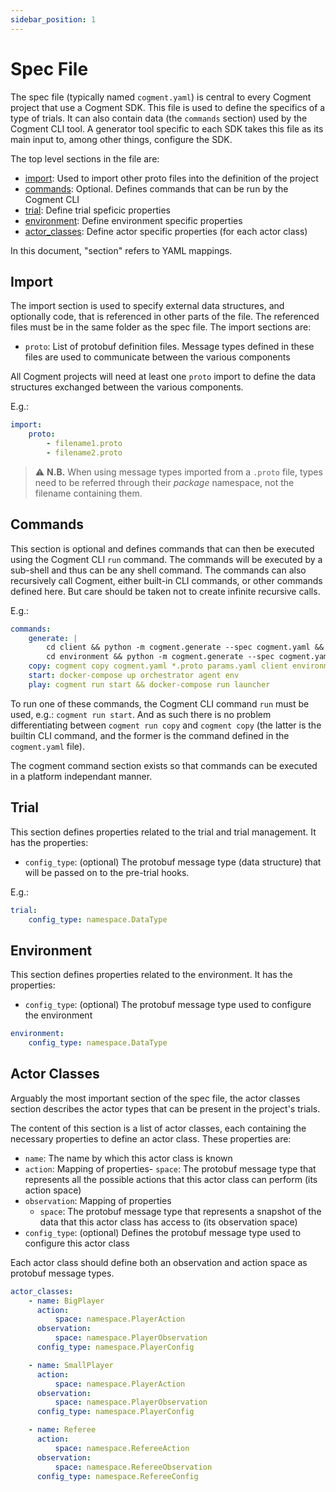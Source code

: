 ```yaml
---
sidebar_position: 1
---
```


# Spec File

The spec file (typically named `cogment.yaml`) is central to every Cogment project that use a Cogment SDK. This file is used to define the specifics of a type of trials. It can also contain data (the `commands` section) used by the Cogment CLI tool. A generator tool specific to each SDK takes this file as its main input to, among other things, configure the SDK.

The top level sections in the file are:

-   [import](#import): Used to import other proto files into the definition of the project
-   [commands](#commands): Optional. Defines commands that can be run by the Cogment CLI
-   [trial](#trial): Define trial speficic properties
-   [environment](#environment): Define environment specific properties
-   [actor_classes](#actor-classes): Define actor specific properties (for each actor class)

In this document, "section" refers to YAML mappings.

## Import

The import section is used to specify external data structures, and optionally code, that is referenced in other parts of the file. The referenced files must be in the same folder as the spec file. The import sections are:

-   `proto`: List of protobuf definition files. Message types defined in these files are used to communicate between the various components

All Cogment projects will need at least one `proto` import to define the data structures exchanged between the various components.

E.g.:

```yaml
import:
    proto:
        - filename1.proto
        - filename2.proto
```

> ⚠️ **N.B.** When using message types imported from a `.proto` file, types need to be referred through their _package_ namespace, not the filename containing them.

## Commands

This section is optional and defines commands that can then be executed using the Cogment CLI `run` command. The commands will be executed by a sub-shell and thus can be any shell command. The commands can also recursively call Cogment, either built-in CLI commands, or other commands defined here. But care should be taken not to create infinite recursive calls.

E.g.:

```yaml
commands:
    generate: |
        cd client && python -m cogment.generate --spec cogment.yaml && cd ..
        cd environment && python -m cogment.generate --spec cogment.yaml && cd ..
    copy: cogment copy cogment.yaml *.proto params.yaml client environment
    start: docker-compose up orchestrator agent env
    play: cogment run start && docker-compose run launcher
```

To run one of these commands, the Cogment CLI command `run` must be used, e.g.: `cogment run start`. And as such there is no problem differentiating between `cogment run copy` and `cogment copy` (the latter is the builtin CLI command, and the former is the command defined in the `cogment.yaml` file).

The cogment command section exists so that commands can be executed in a platform independant manner.

## Trial

This section defines properties related to the trial and trial management. It has the properties:

-   `config_type`: (optional) The protobuf message type (data structure) that will be passed on to the pre-trial hooks.

E.g.:

```yaml
trial:
    config_type: namespace.DataType
```

## Environment

This section defines properties related to the environment. It has the properties:

-   `config_type`: (optional) The protobuf message type used to configure the environment

```yaml
environment:
    config_type: namespace.DataType
```

## Actor Classes

Arguably the most important section of the spec file, the actor classes section describes the actor types that can be present in the project's trials.

The content of this section is a list of actor classes, each containing the necessary properties to define an actor class. These properties are:

-   `name`: The name by which this actor class is known
-   `action`: Mapping of properties- `space`: The protobuf message type that represents all the possible actions that this actor class can perform (its action space)
-   `observation`: Mapping of properties
    -   `space`: The protobuf message type that represents a snapshot of the data that this actor class has access to (its observation space)
-   `config_type`: (optional) Defines the protobuf message type used to configure this actor class

Each actor class should define both an observation and action space as protobuf message types.

```yaml
actor_classes:
    - name: BigPlayer
      action:
          space: namespace.PlayerAction
      observation:
          space: namespace.PlayerObservation
      config_type: namespace.PlayerConfig

    - name: SmallPlayer
      action:
          space: namespace.PlayerAction
      observation:
          space: namespace.PlayerObservation
      config_type: namespace.PlayerConfig

    - name: Referee
      action:
          space: namespace.RefereeAction
      observation:
          space: namespace.RefereeObservation
      config_type: namespace.RefereeConfig
```
